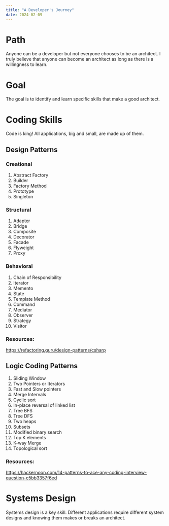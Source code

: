 ```yaml
---
title: "A Developer's Journey"
date: 2024-02-09
---
```


# Path
Anyone can be a developer but not everyone chooses to be an architect. I truly believe that anyone can become an architect as long as there is a willingness to learn.

# Goal
The goal is to identify and learn specific skills that make a good architect.

# Coding Skills
Code is king! All applications, big and small, are made up of them.

## Design Patterns

### Creational
1. Abstract Factory
2. Builder 
3. Factory Method 
4. Prototype 
5. Singleton 

### Structural
1. Adapter 
2. Bridge 
3. Composite 
4. Decorator 
5. Facade 
6. Flyweight 
7. Proxy 

### Behavioral
1. Chain of Responsibility 
2. Iterator 
3. Memento 
4. State 
5. Template Method
6. Command 
7. Mediator 
8. Observer 
9. Strategy 
10. Visitor 

### Resources:
https://refactoring.guru/design-patterns/csharp

## Logic Coding Patterns

1. Sliding Window
2. Two Pointers or Iterators
3. Fast and Slow pointers
4. Merge Intervals
5. Cyclic sort
6. In-place reversal of linked list
7. Tree BFS
8. Tree DFS
9. Two heaps
10. Subsets
11. Modified binary search
12. Top K elements
13. K-way Merge
14. Topological sort

### Resources:
https://hackernoon.com/14-patterns-to-ace-any-coding-interview-question-c5bb3357f6ed

# Systems Design
Systems design is a key skill. Different applications require different system designs and knowing them makes or breaks an architect.

